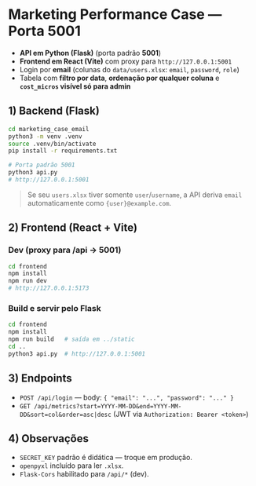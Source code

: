 # Marketing Performance Case — Porta 5001

- **API em Python (Flask)** (porta padrão **5001**)
- **Frontend em React (Vite)** com proxy para `http://127.0.0.1:5001`
- Login por **email** (colunas do `data/users.xlsx`: `email`, `password`, `role`)
- Tabela com **filtro por data**, **ordenação por qualquer coluna** e **`cost_micros` visível só para admin**

## 1) Backend (Flask)
```bash
cd marketing_case_email
python3 -m venv .venv
source .venv/bin/activate
pip install -r requirements.txt

# Porta padrão 5001
python3 api.py
# http://127.0.0.1:5001
```

> Se seu `users.xlsx` tiver somente `user`/`username`, a API deriva `email` automaticamente como `{user}@example.com`.

## 2) Frontend (React + Vite)

### Dev (proxy para /api -> 5001)
```bash
cd frontend
npm install
npm run dev
# http://127.0.0.1:5173
```

### Build e servir pelo Flask
```bash
cd frontend
npm install
npm run build   # saída em ../static
cd ..
python3 api.py  # http://127.0.0.1:5001
```

## 3) Endpoints
- `POST /api/login` — body: `{ "email": "...", "password": "..." }`
- `GET /api/metrics?start=YYYY-MM-DD&end=YYYY-MM-DD&sort=col&order=asc|desc` (JWT via `Authorization: Bearer <token>`)

## 4) Observações
- `SECRET_KEY` padrão é didática — troque em produção.
- `openpyxl` incluído para ler `.xlsx`.
- `Flask-Cors` habilitado para `/api/*` (dev).
